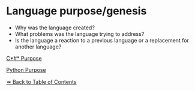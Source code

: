 # Language purpose/genesis
- Why was the language created?
- What problems was the language trying to address?
- Is the language a reaction to a previous language or a replacement for another language?

[C*#* Purpose](./CSharpPurpose.md)

[Python Purpose](./PythonPurpose.md)

[:rewind: Back to Table of Contents](../README.md) <!-- BackToC -->
